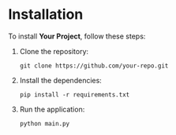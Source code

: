 
# Installation

To install **Your Project**, follow these steps:

1. Clone the repository:
   ```
   git clone https://github.com/your-repo.git
   ```

2. Install the dependencies:
   ```
   pip install -r requirements.txt
   ```

3. Run the application:
   ```
   python main.py
   ```

